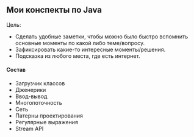 ## Мои конспекты по Java

Цель:
* Сделать удобные заметки, чтобы можно было быстро вспомнить 
основные моменты по какой либо теме/вопросу.
* Зафиксировать какие-то интересные моменты/решения.
* Подсказка из любого места, где есть интернет.

#### Состав
* Загрузчик классов
* Дженерики
* Ввод-вывод
* Многопоточность
* Сеть
* Патерны проектирования
* Регулярные выражения
* Stream API